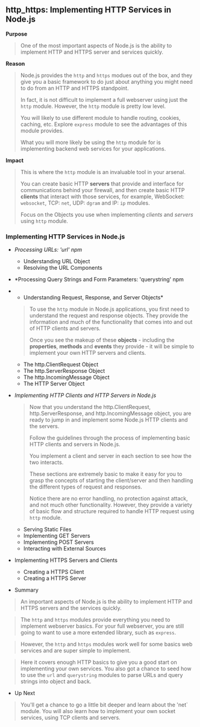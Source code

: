 ## http_https: Implementing HTTP Services in Node.js

**Purpose**
> One of the most important aspects of Node.js is the ability to implement HTTP and HTTPS server and services quickly.

**Reason**
> Node.js provides the `http` and `https` modues out of the box, and they give you a basic framework to do just about anything you might need to do from an HTTP and HTTPS standpoint.
>
> In fact, it is not difficult to implement a full webserver using just the `http` module. However, the `http` module is pretty low level.
>
> You will likely to use different module to handle routing, cookies, caching, etc. Explore `express` module to see the  advantages of this module provides.
>
> What you will more likely be using the `http` module for is implementing backend web services for your applications.

**Impact**
> This is where the `http` module is an invaluable tool in your arsenal.
>
> You can create basic HTTP **servers** that provide and interface for communications behind your firewall, and then create basic HTTP **clients** that interact with those services, for example, WebSocket: `websocket`, TCP: `net`, UDP: `dgram` and IP: `ip`  modules.
>
> Focus on the Objects you use when implementing *clients* and *servers* using `http` module.

### Implementing HTTP Services in Node.js 

- *Processing URLs: 'url' npm*
  - Understanding URL Object
  - Resolving the URL Components
	
- *Processing Query Strings and Form Parameters: 'querystring' npm

- * Understanding Request, Response, and Server Objects*
  > To use the `http` module in Node.js applications, you first need to understand the request and response objects. They provide the 
  > information and much of the functionality that comes into and out of HTTP clients and servers.
  >
  > Once you see the makeup of these **objects** - including the **properties**, **methods** and **events** they provide - it will be simple to implement your own HTTP servers and clients.
  
  - The http.ClientRequest Object
  - The http.ServerResponse Object
  - The http.IncomingMessage Object
  - The HTTP Server Object
	
- *Implementing HTTP Clients and HTTP Servers in Node.js*
	> Now that you understand the http.ClientRequest, http.ServerResponse, and http.IncomingMessage object, you are ready to jump in and implement some
	> Node.js HTTP clients and the servers.
	>
	> Follow the guidelines through the process of implementing basic HTTP clients and servers in Node.js.
	>
	> You implement a client and server in each section to see how the two interacts.
	>
	> These sections are extremely basic to make it easy for you to grasp the concepts of starting the client/server and then handling the different types of request and responses.
	>
	> Notice there are no error handling, no protection against attack, and not much other functionality. However, they provide a variety of basic flow and structure required to handle HTTP request using `http` module.
	
  - Serving Static Files
  - Implementing GET Servers
  - Implementing POST Servers
  - Interacting with External Sources

- Implementing HTTPS Servers and Clients
  - Creating a HTTPS Client
  - Creating a HTTPS Server

- Summary
> An important aspects of Node.js is the ability to implement HTTP and HTTPS servers and the services quickly.

> The `http` and `https` modules provide everything you need to implement webserver basics. For your full webserver, you are still going to want to use a more extended library, such  as `express`. 

> However, the `http` and `https` modules work well for some basics web services and are super simple to implement.

> Here it covers enough HTTP basics to give you a good start on implementing your own services. You also got a chance to seed how to use the `url` and `querystring` modules to parse URLs and query strings into object and back.

- Up Next
> You'll get a chance to go a little bit deeper and learn about the 'net` module. You will also learn how to implement your own socket services, using TCP clients and servers.

